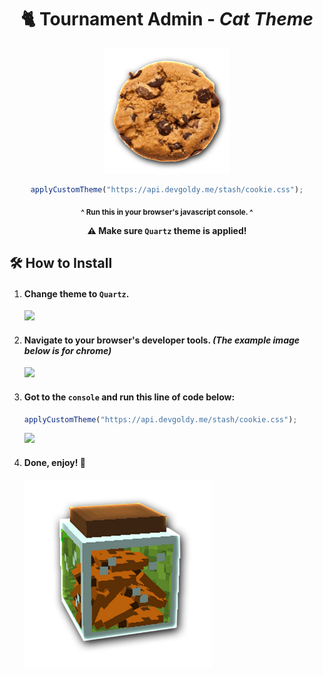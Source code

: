

<div align="center">

  # 🐈 Tournament Admin - *Cat Theme*

  <a href="https://api.devgoldy.me/stash/cookie.css">
    <img width="200px" src="./assets/cookie.png">
  </a>
  
  ```javascript
  applyCustomTheme("https://api.devgoldy.me/stash/cookie.css");
  ```
  <sub>**^ Run this in your browser's javascript console. ^**</sub>
  
  **⚠ Make sure ``Quartz`` theme is applied!**

</div>

## 🛠 How to Install

1. #### Change theme to ``Quartz``.

	<img width="500px" src="./assets/theme_select.png">


2. #### Navigate to your browser's developer tools. *(The example image below is for chrome)*

	<img width="500px" src="./assets/go_to_dev_tools.png">


3. #### Got to the ``console`` and run this line of code below:

	```javascript
	applyCustomTheme("https://api.devgoldy.me/stash/cookie.css");
	```

	<img width="500px" src="./assets/run_apply_cmd.png">

4. #### Done, enjoy! 🥰

	<img width="300px" src="./assets/cookie_jar.png">
